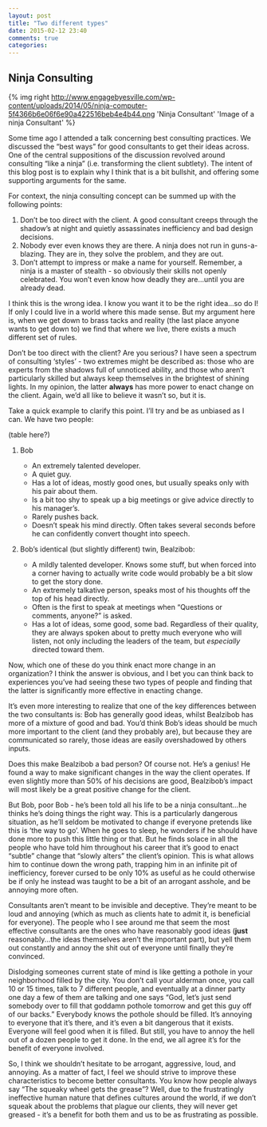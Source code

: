```yaml
---
layout: post
title: "Two different types"
date: 2015-02-12 23:40
comments: true
categories: 
---
```


Ninja Consulting
----------------

{% img right http://www.engagebyesville.com/wp-content/uploads/2014/05/ninja-computer-5f4366b6e06f6e90a422516beb4e4b44.png 'Ninja Consultant' 'Image of a ninja Consultant' %}

Some time ago I attended a talk concerning best consulting practices. We discussed the “best ways” for good consultants to get their ideas across. One of the central suppositions of the discussion revolved around consulting “like a ninja” (i.e. transforming the client subtlety). The intent of this blog post is to explain why I think that is a bit bullshit, and offering some supporting arguments for the same.

For context, the ninja consulting concept can be summed up with the following points:

1. Don’t be too direct with the client. A good consultant creeps through the shadow’s at night and quietly assassinates inefficiency and bad design decisions.
2. Nobody ever even knows they are there. A ninja does not run in guns-a-blazing. They are in, they solve the problem, and they are out.
3. Don’t attempt to impress or make a name for yourself. Remember, a ninja is a master of stealth - so obviously their skills not openly celebrated. You won’t even know how deadly they are...until you are already dead.

I think this is the wrong idea. I know you want it to be the right idea...so do I! If only I could live in a world where this made sense. But my argument here is, when we get down to brass tacks and reality (the last place anyone wants to get down to) we find that where we live, there exists a much different set of rules.

Don’t be too direct with the client? Are you serious? I have seen a spectrum of consulting ‘styles’ - two extremes might be described as: those who are experts from the shadows full of unnoticed ability, and those who aren’t particularly skilled but always keep themselves in the brightest of shining lights. In my opinion, the latter **always** has more power to enact change on the client. Again, we’d all like to believe it wasn’t so, but it is.

Take a quick example to clarify this point. I’ll try and be as unbiased as I can. We have two people:

(table here?)

1. Bob
   - An extremely talented developer. 
   - A quiet guy.
   - Has a lot of ideas, mostly good ones, but usually speaks only with his pair about them.
   - Is a bit too shy to speak up a big meetings or give advice directly to his manager’s.
   - Rarely pushes back.
   - Doesn’t speak his mind directly. Often takes several seconds before he can confidently convert thought into speech. 

2. Bob’s identical (but slightly different) twin, Bealzibob:
   - A mildly talented developer. Knows some stuff, but when forced into a corner having to actually write code would probably be a bit slow to get the story done.
   - An extremely talkative person, speaks most of his thoughts off the top of his head directly.
   - Often is the first to speak at meetings when “Questions or comments, anyone?” is asked.
   - Has a lot of ideas, some good, some bad. Regardless of their quality, they are always spoken about to pretty much everyone who will listen, not only including the leaders of the team, but *especially* directed toward them.

Now, which one of these do you think enact more change in an organization? I think the answer is obvious, and I bet you can think back to experiences you’ve had seeing these two types of people and finding that the latter is significantly more effective in enacting change.

It’s even more interesting to realize that one of the key differences between the two consultants is: Bob has generally good ideas, whilst Bealzibob has more of a mixture of good and bad. You’d think Bob’s ideas should be much more important to the client (and they probably are), but because they are communicated so rarely, those ideas are easily overshadowed by others inputs.

Does this make Bealzibob a bad person? Of course not. He’s a genius! He found a way to make significant changes in the way the client operates. If even slightly more than 50% of his decisions are good, Bealzibob’s impact will most likely be a great positive change for the client.

But Bob, poor Bob - he’s been told all his life to be a ninja consultant...he thinks he’s doing things the right way. This is a particularly dangerous situation, as he’ll seldom be motivated to change if everyone pretends like this is ‘the way to go’. When he goes to sleep, he wonders if he should have done more to push this little thing or that. But he finds solace in all the people who have told him throughout his career that it’s good to enact “subtle” change that “slowly alters” the client’s opinion. This is what allows him to continue down the wrong path, trapping him in an infinite pit of inefficiency, forever cursed to be only 10% as useful as he could otherwise be if only he instead was taught to be a bit of an arrogant asshole, and be annoying more often.

Consultants aren’t meant to be invisible and deceptive. They’re meant to be loud and annoying (which as much as clients hate to admit it, is beneficial for everyone). The people who I see around me that seem the most effective consultants are the ones who have reasonably good ideas (**just** reasonably...the ideas themselves aren’t the important part), but yell them out constantly and annoy the shit out of everyone until finally they’re convinced.

Dislodging someones current state of mind is like getting a pothole in your neighborhood filled by the city. You don’t call your alderman once, you call 10 or 15 times, talk to 7 different people, and eventually at a dinner party one day a few of them are talking and one says “God, let’s just send somebody over to fill that goddamn pothole tomorrow and get this guy off of our backs.” Everybody knows the pothole should be filled. It’s annoying to everyone that it’s there, and it’s even a bit dangerous that it exists. Everyone will feel good when it is filled. But still, you have to annoy the hell out of a dozen people to get it done. In the end, we all agree it’s for the benefit of everyone involved.

So, I think we shouldn’t hesitate to be arrogant, aggressive, loud, and annoying. As a matter of fact, I feel we should strive to improve these characteristics to become better consultants. You know how people always say “The squeaky wheel gets the grease”? Well, due to the frustratingly ineffective human nature that defines cultures around the world, if we don’t squeak about the problems that plague our clients, they will never get greased - it’s a benefit for both them and us to be as frustrating as possible.








